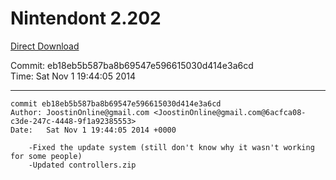 # Nintendont 2.202
[Direct Download](./Nintendont.zip)

Commit: eb18eb5b587ba8b69547e596615030d414e3a6cd  
Time: Sat Nov 1 19:44:05 2014   

-----

```
commit eb18eb5b587ba8b69547e596615030d414e3a6cd
Author: JoostinOnline@gmail.com <JoostinOnline@gmail.com@6acfca08-c3de-247c-4448-9f1a92385553>
Date:   Sat Nov 1 19:44:05 2014 +0000

    -Fixed the update system (still don't know why it wasn't working for some people)
    -Updated controllers.zip
```
